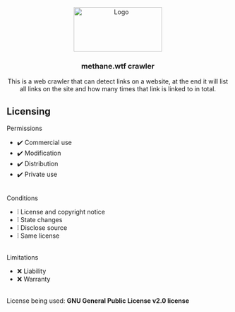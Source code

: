 <div align="center">
    <img src="https://raw.githubusercontent.com/methanewtf/crawler/main/skull.png" alt="Logo" width="200" height="100">
  </a>
  <h3 align="center">methane.wtf crawler</h3>
  <p align="center">
    This is a web crawler that can detect links on a website, at the end it will list all links on the site and how many times that link is linked to in total. 
  </p>
</div>


## Licensing 
Permissions
* ✔️ Commercial use
* ✔️ Modification
* ✔️ Distribution
* ✔️ Private use
<br></br>

Conditions
* ❕ License and copyright notice
* ❕ State changes
* ❕ Disclose source
* ❕ Same license
<br></br>

Limitations
* ❌ Liability
* ❌ Warranty
<br></br>

License being used: **GNU General Public License v2.0 license**
